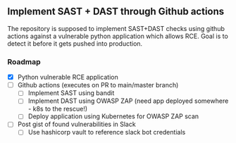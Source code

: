 ## Implement SAST + DAST through Github actions

The repository is supposed to implement SAST+DAST checks using github actions against a vulnerable python application which allows RCE. Goal is to detect it before it gets pushed into production.

### Roadmap

-   [x] Python vulnerable RCE application
-   [ ] Github actions (executes on PR to main/master branch)
    -   [ ] Implement SAST using bandit
    -   [ ] Implement DAST using OWASP ZAP (need app deployed somewhere - k8s to the rescue!)
    -   [ ] Deploy application using Kubernetes for OWASP ZAP scan
-   [ ] Post gist of found vulnerabilities in Slack
    -   [ ] Use hashicorp vault to reference slack bot credentials
